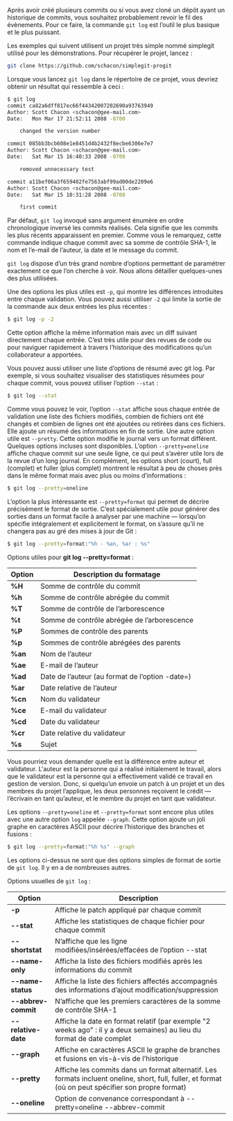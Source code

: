 Après avoir créé plusieurs commits ou si vous avez cloné un dépôt ayant un historique de commits, vous souhaitez probablement revoir le fil des évènements. Pour ce faire, la commande ```git log``` est l’outil le plus basique et le plus puissant.

Les exemples qui suivent utilisent un projet très simple nommé simplegit utilisé pour les démonstrations. Pour récupérer le projet, lancez :

```bash
git clone https://github.com/schacon/simplegit-progit
```

Lorsque vous lancez ```git log``` dans le répertoire de ce projet, vous devriez obtenir un résultat qui ressemble à ceci :

```bash
$ git log
commit ca82a6dff817ec66f44342007202690a93763949
Author: Scott Chacon <schacon@gee-mail.com>
Date:   Mon Mar 17 21:52:11 2008 -0700

    changed the version number

commit 085bb3bcb608e1e8451d4b2432f8ecbe6306e7e7
Author: Scott Chacon <schacon@gee-mail.com>
Date:   Sat Mar 15 16:40:33 2008 -0700

    removed unnecessary test

commit a11bef06a3f659402fe7563abf99ad00de2209e6
Author: Scott Chacon <schacon@gee-mail.com>
Date:   Sat Mar 15 10:31:28 2008 -0700

    first commit
```

Par défaut, ```git log``` invoqué sans argument énumère en ordre chronologique inversé les commits réalisés. Cela signifie que les commits les plus récents apparaissent en premier. Comme vous le remarquez, cette commande indique chaque commit avec sa somme de contrôle SHA-1, le nom et l’e-mail de l’auteur, la date et le message du commit.

```git log``` dispose d’un très grand nombre d’options permettant de paramétrer exactement ce que l’on cherche à voir. Nous allons détailler quelques-unes des plus utilisées.

Une des options les plus utiles est ```-p```, qui montre les différences introduites entre chaque validation. Vous pouvez aussi utiliser ```-2``` qui limite la sortie de la commande aux deux entrées les plus récentes :

```bash
$ git log -p -2
```

Cette option affiche la même information mais avec un diff suivant directement chaque entrée. C’est très utile pour des revues de code ou pour naviguer rapidement à travers l’historique des modifications qu’un collaborateur a apportées.

Vous pouvez aussi utiliser une liste d’options de résumé avec git log. Par exemple, si vous souhaitez visualiser des statistiques résumées pour chaque commit, vous pouvez utiliser l’option ```--stat``` :

```bash
$ git log --stat
```

Comme vous pouvez le voir, l’option ```--stat``` affiche sous chaque entrée de validation une liste des fichiers modifiés, combien de fichiers ont été changés et combien de lignes ont été ajoutées ou retirées dans ces fichiers. Elle ajoute un résumé des informations en fin de sortie. Une autre option utile est ```--pretty```. Cette option modifie le journal vers un format différent. Quelques options incluses sont disponibles. L’option ```--pretty=oneline``` affiche chaque commit sur une seule ligne, ce qui peut s’avérer utile lors de la revue d’un long journal. En complément, les options short (court), full (complet) et fuller (plus complet) montrent le résultat à peu de choses près dans le même format mais avec plus ou moins d’informations :

```bash
$ git log --pretty=oneline
```

L’option la plus intéressante est ```--pretty=format``` qui permet de décrire précisément le format de sortie. C’est spécialement utile pour générer des sorties dans un format facile à analyser par une machine — lorsqu’on spécifie intégralement et explicitement le format, on s’assure qu’il ne changera pas au gré des mises à jour de Git :

```bash
$ git log --pretty=format:"%h - %an, %ar : %s"
```

Options utiles pour **git log --pretty=format** :

| Option | Description du formatage |
| --- | --- |
| **%H** | Somme de contrôle du commit |
| **%h** | Somme de contrôle abrégée du commit |
| **%T** | Somme de contrôle de l’arborescence |
| **%t** | Somme de contrôle abrégée de l’arborescence |
| **%P** | Sommes de contrôle des parents |
| **%p** | Sommes de contrôle abrégées des parents |
| **%an** | Nom de l’auteur |
| **%ae** | E-mail de l’auteur |
| **%ad** | Date de l’auteur (au format de l’option -date=) |
| **%ar** | Date relative de l’auteur |
| **%cn** | Nom du validateur |
| **%ce** | E-mail du validateur |
| **%cd** | Date du validateur |
| **%cr** | Date relative du validateur |
| **%s** | Sujet |

Vous pourriez vous demander quelle est la différence entre auteur et validateur. L'auteur est la personne qui a réalisé initialement le travail, alors que le validateur est la personne qui a effectivement validé ce travail en gestion de version. Donc, si quelqu’un envoie un patch à un projet et un des membres du projet l’applique, les deux personnes reçoivent le crédit — l’écrivain en tant qu’auteur, et le membre du projet en tant que validateur.

Les options ```--pretty=oneline``` et ```--pretty=format``` sont encore plus utiles avec une autre option ```log``` appelée ```--graph```. Cette option ajoute un joli graphe en caractères ASCII pour décrire l’historique des branches et fusions :

```bash
$ git log --pretty=format:"%h %s" --graph
```

Les options ci-dessus ne sont que des options simples de format de sortie de ```git log```. Il y en a de nombreuses autres.

Options usuelles de ```git log``` :

| Option | Description |
| --- | --- |
| **-p** | Affiche le patch appliqué par chaque commit |
| **--stat** | Affiche les statistiques de chaque fichier pour chaque commit |
| **--shortstat** | N’affiche que les ligne modifiées/insérées/effacées de l’option --stat |
| **--name-only** | Affiche la liste des fichiers modifiés après les informations du commit |
| **--name-status** | Affiche la liste des fichiers affectés accompagnés des informations d’ajout modification/suppression |
| **--abbrev-commit** | N’affiche que les premiers caractères de la somme de contrôle SHA-1 |
| **--relative-date** | Affiche la date en format relatif (par exemple "2 weeks ago" : il y a deux semaines) au lieu du format de date complet |
| **--graph** | Affiche en caractères ASCII le graphe de branches et fusions en vis-à-vis de l’historique |
| **--pretty** | Affiche les commits dans un format alternatif. Les formats incluent oneline, short, full, fuller, et format (où on peut spécifier son propre format) |
| **--oneline** | Option de convenance correspondant à --pretty=oneline --abbrev-commit |